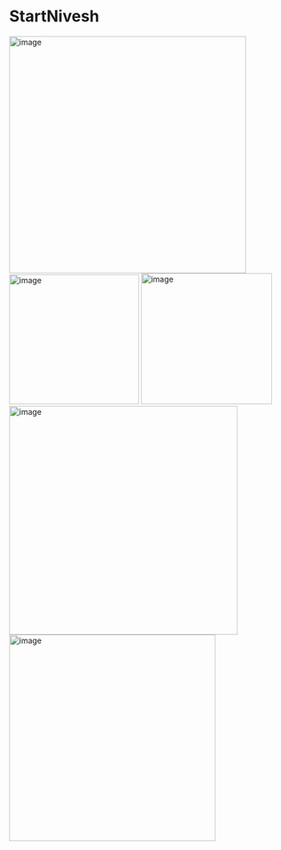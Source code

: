 # StartNivesh

<img width="427" alt="image" src="https://github.com/TheUditBhardwaj/StartNivesh/assets/114299379/3ef75b65-b502-4b91-aaf1-b305c0b993a2">

<img width="234" alt="image" src="https://github.com/TheUditBhardwaj/StartNivesh/assets/114299379/d5018e0f-8453-4aba-839b-346c024426d9">

<img width="236" alt="image" src="https://github.com/TheUditBhardwaj/StartNivesh/assets/114299379/e82b6af8-f95c-471d-bc46-645c1ce26883">

<img width="412" alt="image" src="https://github.com/TheUditBhardwaj/StartNivesh/assets/114299379/7ddfcb4b-9e72-40ad-a2c7-bd30183b9711">


<img width="372" alt="image" src="https://github.com/TheUditBhardwaj/StartNivesh/assets/114299379/5e578442-cc3d-4cf1-be52-7d28093fd9c4">

